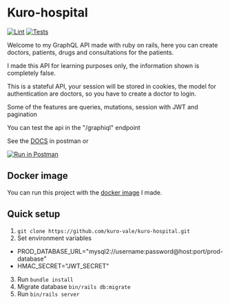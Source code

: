 # Kuro-hospital

[![Lint](https://github.com/kuro-vale/kuro-hospital/actions/workflows/lint.yml/badge.svg)](https://github.com/kuro-vale/kuro-hospital/actions/workflows/lint.yml)
[![Tests](https://github.com/kuro-vale/kuro-hospital/actions/workflows/tests.yml/badge.svg)](https://github.com/kuro-vale/kuro-hospital/actions/workflows/tests.yml)

Welcome to my GraphQL API made with ruby on rails, here you can create doctors, patients, drugs and consultations for the patients.

I made this API for learning purposes only, the information shown is completely false.

This is a stateful API, your session will be stored in cookies, the model for authentication are doctors, so you have to create a doctor to login.

Some of the features are queries, mutations, session with JWT and pagination

You can test the api in the "/graphiql" endpoint

See the [DOCS](https://documenter.getpostman.com/view/20195671/Uze1x5Ag) in postman or

[![Run in Postman](https://run.pstmn.io/button.svg)](https://app.getpostman.com/run-collection/20195671-37109012-5adb-47ab-9cca-41ef94ec91ee?action=collection%2Ffork&collection-url=entityId%3D20195671-37109012-5adb-47ab-9cca-41ef94ec91ee%26entityType%3Dcollection%26workspaceId%3D340d12f8-bfd8-4f84-8bc7-f3b080c24682)

## Docker image

You can run this project with the [docker image](https://hub.docker.com/r/kurovale/kuro-hospital) I made.

## Quick setup

1. ```git clone https://github.com/kuro-vale/kuro-hospital.git```
2. Set environment variables
 - PROD_DATABASE_URL="mysql2://username:password@host:port/prod-database"
 - HMAC_SECRET="JWT_SECRET"

3. Run ```bundle install```
4. Migrate database ```bin/rails db:migrate```
4. Run ```bin/rails server```
